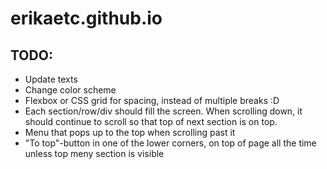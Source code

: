 # erikaetc.github.io

## TODO:

- Update texts
- Change color scheme
- Flexbox or CSS grid for spacing, instead of multiple breaks :D
- Each section/row/div should fill the screen. When scrolling down, it should continue to scroll so that top of next section is on top.
- Menu that pops up to the top when scrolling past it
- "To top"-button in one of the lower corners, on top of page all the time unless top meny section is visible